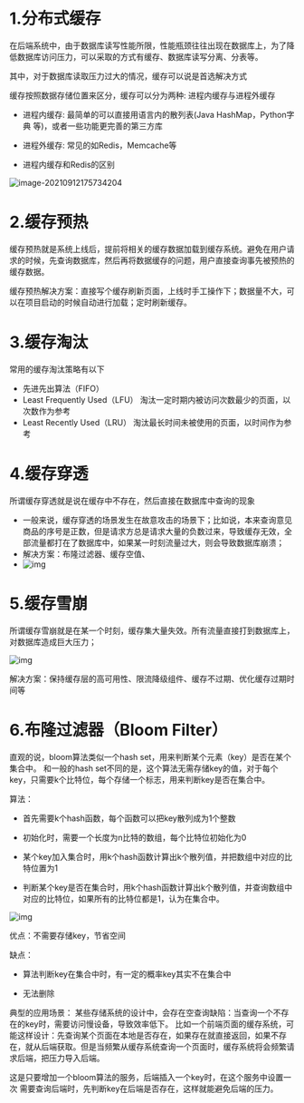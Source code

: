 # 1.分布式缓存

在后端系统中，由于数据库读写性能所限，性能瓶颈往往出现在数据库上，为了降低数据库访问压力，可以采取的方式有缓存、数据库读写分离、分表等。

其中，对于数据库读取压力过大的情况，缓存可以说是首选解决方式

缓存按照数据存储位置来区分，缓存可以分为两种: 进程内缓存与进程外缓存

- 进程内缓存: 最简单的可以直接用语言内的散列表(Java HashMap，Python字典 等)，或者一些功能更完善的第三方库

- 进程外缓存: 常见的如Redis，Memcache等
- 进程内缓存和Redis的区别

![image-20210912175734204](C:\Users\Administrator\AppData\Roaming\Typora\typora-user-images\image-20210912175734204.png)

# 2.缓存预热

缓存预热就是系统上线后，提前将相关的缓存数据加载到缓存系统。避免在用户请求的时候，先查询数据库，然后再将数据缓存的问题，用户直接查询事先被预热的缓存数据。

缓存预热解决方案：直接写个缓存刷新页面，上线时手工操作下；数据量不大，可以在项目启动的时候自动进行加载；定时刷新缓存。

# 3.缓存淘汰

常用的缓存淘汰策略有以下

- 先进先出算法（FIFO）
- Least Frequently Used（LFU）
  淘汰一定时期内被访问次数最少的页面，以次数作为参考
- Least Recently Used（LRU）
  淘汰最长时间未被使用的页面，以时间作为参考

# 4.**缓存穿透**

所谓缓存穿透就是说在缓存中不存在，然后直接在数据库中查询的现象

- 一般来说，缓存穿透的场景发生在故意攻击的场景下；比如说，本来查询意见商品的序号是正数，但是请求方总是请求大量的负数过来，导致缓存无效，全部流量都打在了数据库中，如果某一时刻流量过大，则会导致数据库崩溃；
- 解决方案：布隆过滤器、缓存空值、
- ![img](https://pic3.zhimg.com/80/v2-cdca4cd9dd85914b2baf365398d055e6_720w.jpg)

# 5.缓存雪崩

所谓缓存雪崩就是在某一个时刻，缓存集大量失效。所有流量直接打到数据库上，对数据库造成巨大压力；

![img](https://pic3.zhimg.com/80/v2-8f55ef59fed22139fe8b1884c38eafe6_720w.jpg)

解决方案：保持缓存层的高可用性、限流降级组件、缓存不过期、优化缓存过期时间等



# 6.布隆过滤器（Bloom Filter）

直观的说，bloom算法类似一个hash set，用来判断某个元素（key）是否在某个集合中。
和一般的hash set不同的是，这个算法无需存储key的值，对于每个key，只需要k个比特位，每个存储一个标志，用来判断key是否在集合中。

算法：

- 首先需要k个hash函数，每个函数可以把key散列成为1个整数

- 初始化时，需要一个长度为n比特的数组，每个比特位初始化为0

- 某个key加入集合时，用k个hash函数计算出k个散列值，并把数组中对应的比特位置为1

- 判断某个key是否在集合时，用k个hash函数计算出k个散列值，并查询数组中对应的比特位，如果所有的比特位都是1，认为在集合中。

![img](https://pic002.cnblogs.com/images/2012/274814/2012071317402283.png)

优点：不需要存储key，节省空间

缺点：

- 算法判断key在集合中时，有一定的概率key其实不在集合中

- 无法删除

典型的应用场景：
某些存储系统的设计中，会存在空查询缺陷：当查询一个不存在的key时，需要访问慢设备，导致效率低下。
比如一个前端页面的缓存系统，可能这样设计：先查询某个页面在本地是否存在，如果存在就直接返回，如果不存在，就从后端获取。但是当频繁从缓存系统查询一个页面时，缓存系统将会频繁请求后端，把压力导入后端。

这是只要增加一个bloom算法的服务，后端插入一个key时，在这个服务中设置一次
需要查询后端时，先判断key在后端是否存在，这样就能避免后端的压力。